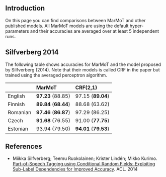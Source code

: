 ## Introduction ##

On this page you can find comparisons between MarMoT and other published models. All MarMoT models are using the default hyper-parameters and their accuracies are averaged over at least 5 independent runs.

## Silfverberg 2014 ##

The following table shows accuracies for MarMoT and the model proposed by Silfverberg (2014). Note that their models is called CRF in the paper but trained using the averaged perceptron algorithm.

|          | MarMoT | CRF(2,1) |
|:---------|:-------|:---------|
| English  | **97.23** (88.85) | 97.15 (**89.04**) |
| Finnish  | **89.84** (**68.44**) | 88.68 (63.62) |
| Romanian | **97.46** (**86.87**) | 97.29 (86.25) |
| Czech    | **91.68** (76.55) | 91.00 (**77.75**) |
| Estonian | 93.94   (79.50) | **94.01** (**79.53**) |

## References ##

  * Miikka Silfverberg; Teemu Ruokolainen; Krister Lindén; Mikko Kurimo. [Part-of-Speech Tagging using Conditional Random Fields: Exploiting Sub-Label Dependencies for Improved Accuracy](http://aclweb.org/anthology/P/P14/P14-2043.pdf). ACL. 2014